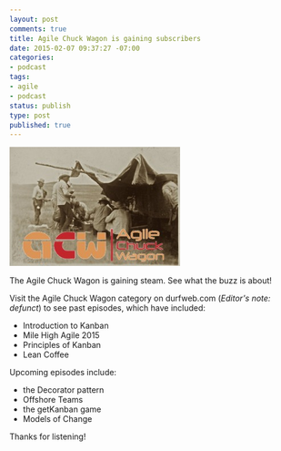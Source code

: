 ```yaml
---
layout: post
comments: true
title: Agile Chuck Wagon is gaining subscribers
date: 2015-02-07 09:37:27 -07:00
categories:
- podcast
tags:
- agile
- podcast
status: publish
type: post
published: true
---
```


![agile-chuck-wagon-banner](/assets/agile-chuck-wagon-banner-300x209.jpg)

The Agile Chuck Wagon is gaining steam. See what the buzz is about!

Visit the Agile Chuck Wagon category on durfweb.com (_Editor's note: defunct_) to see past episodes, which have included:

*   Introduction to Kanban
*   Mile High Agile 2015
*   Principles of Kanban
*   Lean Coffee

Upcoming episodes include:

*   the Decorator pattern
*   Offshore Teams
*   the getKanban game
*   Models of Change

Thanks for listening!

